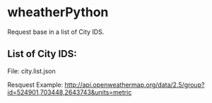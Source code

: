 # wheatherPython

Request base in a list of City IDS.

## List of City IDS:
File: city.list.json

Resquest Example:
http://api.openweathermap.org/data/2.5/group?id=524901,703448,2643743&units=metric

